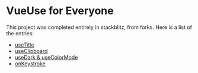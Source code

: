 # VueUse for Everyone

This project was completed entirely in stackblitz, from forks. Here is a list of the entries:

- [useTitle](https://stackblitz.com/edit/vitejs-vite-dssujf?file=src%2FApp.vue)
- [useClipboard](https://stackblitz.com/edit/vitejs-vite-u6czop?file=src%2FApp.vue)
- [useDark & useColorMode](https://stackblitz.com/edit/vitejs-vite-bugoq7?file=src%2FApp.vue)
- [onKeystroke](https://stackblitz.com/edit/vitejs-vite-q2sutv?file=src%2FApp.vue)

